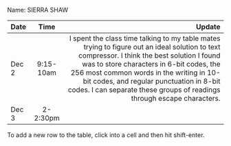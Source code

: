 Name: SIERRA SHAW

| Date  |   Time    |                                                                                                                                                                                                                                                                                                                                                     Update |
|:------|:---------:|-----------------------------------------------------------------------------------------------------------------------------------------------------------------------------------------------------------------------------------------------------------------------------------------------------------------------------------------------------------:|
| Dec 2 | 9:15-10am | I spent the class time talking to my table mates trying to figure out an ideal solution to text compressor. I think the best solution I found was to store characters in 6-bit codes, the 256 most common words in the writing in 10-bit codes, and regular punctuation in 8-bit codes. I can separate these groups of readings through escape characters. |
| Dec 3 | 2-2:30pm  |                                                                                                                                                                                                                                                                                                                                                            |


To add a new row to the table, click into a cell and then hit shift-enter.